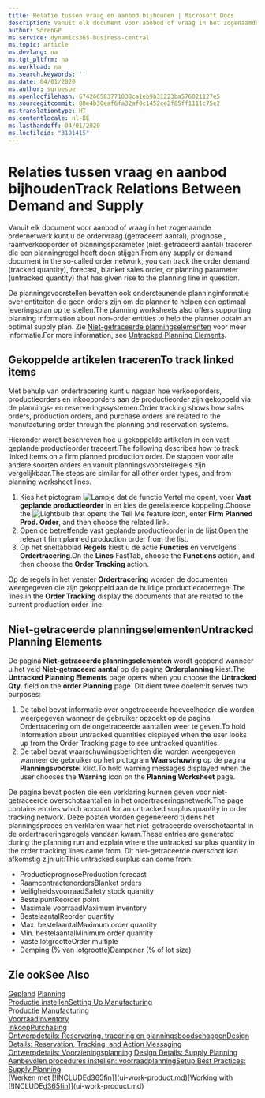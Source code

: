 ```yaml
---
title: Relatie tussen vraag en aanbod bijhouden | Microsoft Docs
description: Vanuit elk document voor aanbod of vraag in het zogenaamde ordernetwerk kunt u de ordervraag (getraceerd aantal), prognose , raamverkooporder of planningsparameter (niet-getraceerd aantal) traceren die een planningregel heeft doen stijgen.
author: SorenGP
ms.service: dynamics365-business-central
ms.topic: article
ms.devlang: na
ms.tgt_pltfrm: na
ms.workload: na
ms.search.keywords: ''
ms.date: 04/01/2020
ms.author: sgroespe
ms.openlocfilehash: 674266583771038ca1eb9b31223ba576021127e5
ms.sourcegitcommit: 88e4b30eaf6fa32af0c1452ce2f85ff1111c75e2
ms.translationtype: HT
ms.contentlocale: nl-BE
ms.lasthandoff: 04/01/2020
ms.locfileid: "3191415"
---
```

# <a name="track-relations-between-demand-and-supply"></a><span data-ttu-id="87aad-103">Relaties tussen vraag en aanbod bijhouden</span><span class="sxs-lookup"><span data-stu-id="87aad-103">Track Relations Between Demand and Supply</span></span>
<span data-ttu-id="87aad-104">Vanuit elk document voor aanbod of vraag in het zogenaamde ordernetwerk kunt u de ordervraag (getraceerd aantal), prognose , raamverkooporder of planningsparameter (niet-getraceerd aantal) traceren die een planningregel heeft doen stijgen.</span><span class="sxs-lookup"><span data-stu-id="87aad-104">From any supply or demand document in the so-called order network, you can track the order demand (tracked quantity), forecast, blanket sales order, or planning parameter (untracked quantity) that has given rise to the planning line in question.</span></span>

<span data-ttu-id="87aad-105">De planningsvoorstellen bevatten ook ondersteunende planninginformatie over entiteiten die geen orders zijn om de planner te helpen een optimaal leveringsplan op te stellen.</span><span class="sxs-lookup"><span data-stu-id="87aad-105">The planning worksheets also offers supporting planning information about non-order entities to help the planner obtain an optimal supply plan.</span></span> <span data-ttu-id="87aad-106">Zie [Niet-getraceerde planningselementen](production-how-track-demand-supply.md#untracked-planning-elements) voor meer informatie.</span><span class="sxs-lookup"><span data-stu-id="87aad-106">For more information, see [Untracked Planning Elements](production-how-track-demand-supply.md#untracked-planning-elements).</span></span>

## <a name="to-track-linked-items"></a><span data-ttu-id="87aad-107">Gekoppelde artikelen traceren</span><span class="sxs-lookup"><span data-stu-id="87aad-107">To track linked items</span></span>
<span data-ttu-id="87aad-108">Met behulp van ordertracering kunt u nagaan hoe verkooporders, productieorders en inkooporders aan de productieorder zijn gekoppeld via de plannings- en reserveringssystemen.</span><span class="sxs-lookup"><span data-stu-id="87aad-108">Order tracking shows how sales orders, production orders, and purchase orders are related to the manufacturing order through the planning and reservation systems.</span></span>

<span data-ttu-id="87aad-109">Hieronder wordt beschreven hoe u gekoppelde artikelen in een vast geplande productieorder traceert.</span><span class="sxs-lookup"><span data-stu-id="87aad-109">The following describes how to track linked items on a firm planned production order.</span></span> <span data-ttu-id="87aad-110">De stappen voor alle andere soorten orders en vanuit planningsvoorstelregels zijn vergelijkbaar.</span><span class="sxs-lookup"><span data-stu-id="87aad-110">The steps are similar for all other order types, and from planning worksheet lines.</span></span>

1. <span data-ttu-id="87aad-111">Kies het pictogram ![Lampje dat de functie Vertel me opent](media/ui-search/search_small.png "Vertel me wat u wilt doen"), voer **Vast geplande productieorder** in en kies de gerelateerde koppeling.</span><span class="sxs-lookup"><span data-stu-id="87aad-111">Choose the ![Lightbulb that opens the Tell Me feature](media/ui-search/search_small.png "Tell me what you want to do") icon, enter **Firm Planned Prod. Order**, and then choose the related link.</span></span>
2. <span data-ttu-id="87aad-112">Open de betreffende vast geplande productieorder in de lijst.</span><span class="sxs-lookup"><span data-stu-id="87aad-112">Open the relevant firm planned production order from the list.</span></span>
3. <span data-ttu-id="87aad-113">Op het sneltabblad **Regels** kiest u de actie **Functies** en vervolgens **Ordertracering**.</span><span class="sxs-lookup"><span data-stu-id="87aad-113">On the **Lines** FastTab, choose the **Functions** action, and then choose the **Order Tracking** action.</span></span>

<span data-ttu-id="87aad-114">Op de regels in het venster **Ordertracering** worden de documenten weergegeven die zijn gekoppeld aan de huidige productieorderregel.</span><span class="sxs-lookup"><span data-stu-id="87aad-114">The lines in the **Order Tracking** display the documents that are related to the current production order line.</span></span>

## <a name="untracked-planning-elements"></a><span data-ttu-id="87aad-115">Niet-getraceerde planningselementen</span><span class="sxs-lookup"><span data-stu-id="87aad-115">Untracked Planning Elements</span></span>
<span data-ttu-id="87aad-116">De pagina **Niet-getraceerde planningselementen** wordt geopend wanneer u het veld **Niet-getraceerd aantal** op de pagina **Orderplanning** kiest.</span><span class="sxs-lookup"><span data-stu-id="87aad-116">The **Untracked Planning Elements** page opens when you choose the **Untracked Qty.** field on the **order Planning** page.</span></span> <span data-ttu-id="87aad-117">Dit dient twee doelen:</span><span class="sxs-lookup"><span data-stu-id="87aad-117">It serves two purposes:</span></span>

1. <span data-ttu-id="87aad-118">De tabel bevat informatie over ongetraceerde hoeveelheden die worden weergegeven wanneer de gebruiker opzoekt op de pagina Ordertracering om de ongetraceerde aantallen weer te geven.</span><span class="sxs-lookup"><span data-stu-id="87aad-118">To hold information about untracked quantities displayed when the user looks up from the Order Tracking page to see untracked quantities.</span></span>
2. <span data-ttu-id="87aad-119">De tabel bevat waarschuwingsberichten die worden weergegeven wanneer de gebruiker op het pictogram **Waarschuwing** op de pagina **Planningsvoorstel** klikt.</span><span class="sxs-lookup"><span data-stu-id="87aad-119">To hold warning messages displayed when the user chooses the **Warning** icon on the **Planning Worksheet** page.</span></span>

<span data-ttu-id="87aad-120">De pagina bevat posten die een verklaring kunnen geven voor niet-getraceerde overschotaantallen in het ordertraceringsnetwerk.</span><span class="sxs-lookup"><span data-stu-id="87aad-120">The page contains entries which account for an untracked surplus quantity in order tracking network.</span></span> <span data-ttu-id="87aad-121">Deze posten worden gegenereerd tijdens het planningsproces en verklaren waar het niet-getraceerde overschotaantal in de ordertraceringsregels vandaan kwam.</span><span class="sxs-lookup"><span data-stu-id="87aad-121">These entries are generated during the planning run and explain where the untracked surplus quantity in the order tracking lines came from.</span></span> <span data-ttu-id="87aad-122">Dit niet-getraceerde overschot kan afkomstig zijn uit:</span><span class="sxs-lookup"><span data-stu-id="87aad-122">This untracked surplus can come from:</span></span>

- <span data-ttu-id="87aad-123">Productieprognose</span><span class="sxs-lookup"><span data-stu-id="87aad-123">Production forecast</span></span>
- <span data-ttu-id="87aad-124">Raamcontractenorders</span><span class="sxs-lookup"><span data-stu-id="87aad-124">Blanket orders</span></span>
- <span data-ttu-id="87aad-125">Veiligheidsvoorraad</span><span class="sxs-lookup"><span data-stu-id="87aad-125">Safety stock quantity</span></span>
- <span data-ttu-id="87aad-126">Bestelpunt</span><span class="sxs-lookup"><span data-stu-id="87aad-126">Reorder point</span></span>
- <span data-ttu-id="87aad-127">Maximale voorraad</span><span class="sxs-lookup"><span data-stu-id="87aad-127">Maximum inventory</span></span>
- <span data-ttu-id="87aad-128">Bestelaantal</span><span class="sxs-lookup"><span data-stu-id="87aad-128">Reorder quantity</span></span>
- <span data-ttu-id="87aad-129">Max. bestelaantal</span><span class="sxs-lookup"><span data-stu-id="87aad-129">Maximum order quantity</span></span>
- <span data-ttu-id="87aad-130">Min. bestelaantal</span><span class="sxs-lookup"><span data-stu-id="87aad-130">Minimum order quantity</span></span>
- <span data-ttu-id="87aad-131">Vaste lotgrootte</span><span class="sxs-lookup"><span data-stu-id="87aad-131">Order multiple</span></span>
- <span data-ttu-id="87aad-132">Demping (% van lotgrootte)</span><span class="sxs-lookup"><span data-stu-id="87aad-132">Dampener (% of lot size)</span></span>

## <a name="see-also"></a><span data-ttu-id="87aad-133">Zie ook</span><span class="sxs-lookup"><span data-stu-id="87aad-133">See Also</span></span>  
<span data-ttu-id="87aad-134">[Gepland](production-planning.md) </span><span class="sxs-lookup"><span data-stu-id="87aad-134">[Planning](production-planning.md) </span></span>  
[<span data-ttu-id="87aad-135">Productie instellen</span><span class="sxs-lookup"><span data-stu-id="87aad-135">Setting Up Manufacturing</span></span>](production-configure-production-processes.md)  
<span data-ttu-id="87aad-136">[Productie](production-manage-manufacturing.md)  </span><span class="sxs-lookup"><span data-stu-id="87aad-136">[Manufacturing](production-manage-manufacturing.md)  </span></span>  
[<span data-ttu-id="87aad-137">Voorraad</span><span class="sxs-lookup"><span data-stu-id="87aad-137">Inventory</span></span>](inventory-manage-inventory.md)  
[<span data-ttu-id="87aad-138">Inkoop</span><span class="sxs-lookup"><span data-stu-id="87aad-138">Purchasing</span></span>](purchasing-manage-purchasing.md)  
[<span data-ttu-id="87aad-139">Ontwerpdetails: Reservering, tracering en planningsboodschappen</span><span class="sxs-lookup"><span data-stu-id="87aad-139">Design Details: Reservation, Tracking, and Action Messaging</span></span>](design-details-reservation-order-tracking-and-action-messaging.md)  
<span data-ttu-id="87aad-140">[Ontwerpdetails: Voorzieningsplanning](design-details-supply-planning.md) </span><span class="sxs-lookup"><span data-stu-id="87aad-140">[Design Details: Supply Planning](design-details-supply-planning.md) </span></span>  
[<span data-ttu-id="87aad-141">Aanbevolen procedures instellen: voorraadplanning</span><span class="sxs-lookup"><span data-stu-id="87aad-141">Setup Best Practices: Supply Planning</span></span>](setup-best-practices-supply-planning.md)  
<span data-ttu-id="87aad-142">[Werken met [!INCLUDE[d365fin](includes/d365fin_md.md)]](ui-work-product.md)</span><span class="sxs-lookup"><span data-stu-id="87aad-142">[Working with [!INCLUDE[d365fin](includes/d365fin_md.md)]](ui-work-product.md)</span></span>
